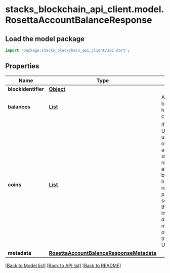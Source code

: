 # stacks_blockchain_api_client.model.RosettaAccountBalanceResponse

## Load the model package
```dart
import 'package:stacks_blockchain_api_client/api.dart';
```

## Properties
Name | Type | Description | Notes
------------ | ------------- | ------------- | -------------
**blockIdentifier** | [**Object**](Object.md) |  | 
**balances** | [**List<RosettaAmount>**](RosettaAmount.md) | A single account balance may have multiple currencies | [default to const []]
**coins** | [**List<RosettaCoin>**](RosettaCoin.md) | If a blockchain is UTXO-based, all unspent Coins owned by an account_identifier should be returned alongside the balance. It is highly recommended to populate this field so that users of the Rosetta API implementation don't need to maintain their own indexer to track their UTXOs. | [optional] [default to const []]
**metadata** | [**RosettaAccountBalanceResponseMetadata**](RosettaAccountBalanceResponseMetadata.md) |  | [optional] 

[[Back to Model list]](../README.md#documentation-for-models) [[Back to API list]](../README.md#documentation-for-api-endpoints) [[Back to README]](../README.md)


